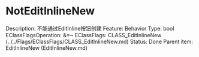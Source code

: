 # NotEditInlineNew

Description: 不能通过EditInline按钮创建
Feature: Behavior
Type: bool
EClassFlagsOperation: &=~
EClassFlags: CLASS_EditInlineNew (../../Flags/EClassFlags/CLASS_EditInlineNew.md)
Status: Done
Parent item: EditInlineNew (EditInlineNew.md)
